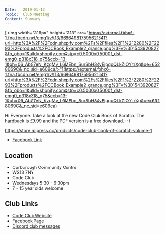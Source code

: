 ```yaml
---
Date:   2019-01-13
Topic:  Club Meeting
Content: Summary
---
```

[<img width="318px" height="318" src="https://external.fbhx6-1.fna.fbcdn.net/emg1/v/t13/668649817595621641?url=http%3A%2F%2Fcdn.shopify.com%2Fs%2Ffiles%2F1%2F2280%2F2293%2Fproducts%2FCCBook_Example2_grande.png%3Fv%3D1543920827&fb_obo=1&utld=shopify.com&stp=c0.5000x0.5000f_dst-emg0_p318x318_q75&ccb=13-1&oh=06_AbG7eN_KzqMv_L6MEbn_SurSbH34vEjpgoQLkZIOYltrXg&oe=6528069C&_nc_sid=e609ca/>"](https://external.fbhx6-1.fna.fbcdn.net/emg1/v/t13/668649817595621641?url=http%3A%2F%2Fcdn.shopify.com%2Fs%2Ffiles%2F1%2F2280%2F2293%2Fproducts%2FCCBook_Example2_grande.png%3Fv%3D1543920827&fb_obo=1&utld=shopify.com&stp=c0.5000x0.5000f_dst-emg0_p318x318_q75&ccb=13-1&oh=06_AbG7eN_KzqMv_L6MEbn_SurSbH34vEjpgoQLkZIOYltrXg&oe=6528069C&_nc_sid=e609ca)

Hi Everyone. Take a look at the new Code Club Book of Scratch. The hardback is £9.99 and the PDF version is a free download. :-)

https://store.rpipress.cc/products/code-club-book-of-scratch-volume-1

* [Facebook Link](https://www.facebook.com/1481985248595237/posts/1869527253174366/)

## Location

* Curborough Community Centre
* WS13 7NY
* Code Club
* Wednesdays 5:30 - 6:30pm
* 7 - 15 year olds welcome

## Club Links

* [Code Club Website](https://lichfield-code-club.github.io/)
* [Facebook Page](https://www.facebook.com/LichfieldCoders)
* [Discord club messages](https://discord.gg/szz6xGK)
